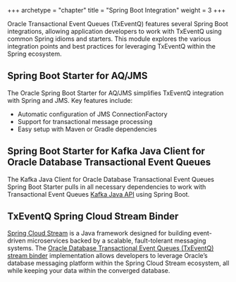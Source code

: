+++
archetype = "chapter"
title = "Spring Boot Integration"
weight = 3
+++

Oracle Transactional Event Queues (TxEventQ) features several Spring Boot integrations, allowing application developers to work with TxEventQ using common Spring idioms and starters. This module explores the various integration points and best practices for leveraging TxEventQ within the Spring ecosystem.

## Spring Boot Starter for AQ/JMS

The Oracle Spring Boot Starter for AQ/JMS simplifies TxEventQ integration with Spring and JMS. Key features include:

- Automatic configuration of JMS ConnectionFactory
- Support for transactional message processing
- Easy setup with Maven or Gradle dependencies

## Spring Boot Starter for Kafka Java Client for Oracle Database Transactional Event Queues

The Kafka Java Client for Oracle Database Transactional Event Queues Spring Boot Starter pulls in all necessary dependencies to work with Transactional Event Queues [Kafka Java API](https://github.com/oracle/okafka) using Spring Boot.

## TxEventQ Spring Cloud Stream Binder

[Spring Cloud Stream](https://spring.io/projects/spring-cloud-stream) is a Java framework designed for building event-driven microservices backed by a scalable, fault-tolerant messaging systems. The [Oracle Database Transactional Event Queues (TxEventQ) stream binder](https://github.com/oracle/spring-cloud-oracle/tree/main/database/spring-cloud-stream-binder-oracle-txeventq) implementation allows developers to leverage Oracle’s database messaging platform within the Spring Cloud Stream ecosystem, all while keeping your data within the converged database.
